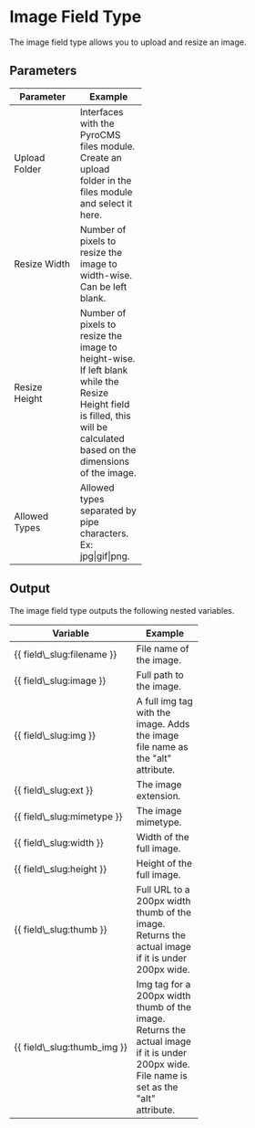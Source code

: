 # Image Field Type 
 
The image field type allows you to upload and resize an image.
 
## Parameters
 
<table cellpadding="0" cellspacing="0" class="docs_table"> 
 <thead> 
  <tr> 
   <th width="100"> 
    Parameter</th> 
   <th width="100"> 
    Example</th> 
  </tr> 
 </thead> 
 <tbody> 
  <tr> 
   <td>Upload Folder</td> 
   <td>Interfaces with the PyroCMS files module. Create an upload folder in the files module and select it here.</td> 
  </tr> 
  <tr> 
   <td>Resize Width</td> 
   <td>Number of pixels to resize the image to width-wise. Can be left blank.</td> 
  </tr> 
  <tr> 
   <td>Resize Height</td> 
   <td>Number of pixels to resize the image to height-wise. If left blank while the Resize Height field is filled, this will be calculated based on the dimensions of the image.</td> 
  </tr> 
  <tr> 
   <td>Allowed Types</td> 
   <td>Allowed types separated by pipe characters. Ex: jpg|gif|png.</td> 
  </tr> 
</tbody> 
</table> 
 
## Output

The image field type outputs the following nested variables.
 
<table cellpadding="0" cellspacing="0" class="docs_table"> 
 <thead> 
  <tr> 
   <th width="100"> 
    Variable</th> 
   <th width="100"> 
    Example</th> 
  </tr> 
 </thead> 
 <tbody> 
  <tr> 
   <td>{{&nbsp;field\_slug:filename&nbsp;}}</td> 
   <td>File name of the image.</td> 
  </tr> 
  <tr> 
   <td>{{&nbsp;field\_slug:image&nbsp;}}</td> 
   <td>Full path to the image.</td> 
  </tr> 
  <tr> 
   <td>{{&nbsp;field\_slug:img&nbsp;}}</td> 
   <td>A full img tag with the image. Adds the image file name as the "alt" attribute.</td> 
  </tr> 
  <tr> 
   <td>{{&nbsp;field\_slug:ext&nbsp;}}</td> 
   <td>The image extension.</td> 
  </tr> 
  <tr> 
   <td>{{&nbsp;field\_slug:mimetype&nbsp;}}</td> 
   <td>The image mimetype.</td> 
  </tr> 
  <tr> 
   <td>{{&nbsp;field\_slug:width&nbsp;}}</td> 
   <td>Width of the full image.</td> 
  </tr> 
  <tr> 
   <td>{{&nbsp;field\_slug:height&nbsp;}}</td> 
   <td>Height of the full image.</td> 
  </tr> 
  <tr> 
   <td>{{&nbsp;field\_slug:thumb&nbsp;}}</td> 
   <td>Full URL to a 200px width thumb of the image. Returns the actual image if it is under 200px wide.</td> 
  </tr> 
  <tr> 
   <td>{{&nbsp;field\_slug:thumb_img&nbsp;}}</td> 
   <td>Img tag for a 200px width thumb of the image. Returns the actual image if it is under 200px wide. File name is set as the "alt" attribute.</td>  </tr> 
</tbody> 
</table>